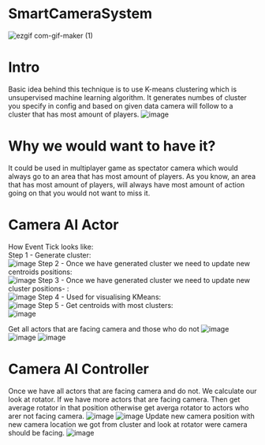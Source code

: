 # SmartCameraSystem
![ezgif com-gif-maker (1)](https://user-images.githubusercontent.com/10357361/214292268-a8a1c4e3-bec3-472a-bdbf-f523417304ea.gif)

# Intro
Basic idea behind this technique is to use  K-means clustering which is unsupervised machine learning algorithm.
It generates  numbes of cluster you specify in config and based  on given data camera will follow to a cluster that has most amount of players.
![image](https://user-images.githubusercontent.com/10357361/214296235-6800bf13-aaf0-4f19-a856-d986c05a288e.png)

# Why we would want to have it?
It could be  used in multiplayer game as spectator camera which would always go to an area that has most amount of players. As you know, an area that has most amount of players, will always have most amount of action going on that you would not want to miss it.


# Camera AI Actor
How Event Tick looks like: <br />
Step 1 - Generate cluster: <br />
![image](https://user-images.githubusercontent.com/10357361/214280513-5271e54a-bea4-4698-9f55-80ffc9411420.png)
Step 2 - Once we have generated cluster we need to update new centroids positions: <br />
![image](https://user-images.githubusercontent.com/10357361/214280548-9581b887-3eec-452f-bd2f-b2d3f7c0792c.png)
Step 3 - Once we have generated cluster we need to update new cluster positions- : <br />
![image](https://user-images.githubusercontent.com/10357361/214280591-62a4d980-a222-4394-ad38-1e27126e6d15.png)
Step 4 - Used for visualising KMeans: <br />
![image](https://user-images.githubusercontent.com/10357361/214280630-e917aceb-e229-447c-97ae-3a44a93b9cd4.png)
Step 5 - Get centroids with most clusters: <br />
![image](https://user-images.githubusercontent.com/10357361/214280666-5a71bbc2-7d87-42e5-b40f-d09c294d46d0.png)

Get all actors that are facing camera and those who do not
![image](https://user-images.githubusercontent.com/10357361/214281550-d2113ba6-f5b6-4aed-9396-04d70b66677d.png)
![image](https://user-images.githubusercontent.com/10357361/214281603-89f02489-6ead-41d2-946c-b3594ed7c3bc.png)
![image](https://user-images.githubusercontent.com/10357361/214281639-137a5d73-279d-429d-8f43-2eff045210d4.png)

# Camera AI Controller
Once we have all actors that are facing camera  and do not. We calculate our look at rotator. If we have more actors that are facing camera.
Then get average rotator in that position otherwise get averga rotator to actors who arer not facing camera.
![image](https://user-images.githubusercontent.com/10357361/214293265-36fa0123-999c-4a1d-baf6-cc76b0c3e6ed.png)
![image](https://user-images.githubusercontent.com/10357361/214293441-2f87f5a9-c7e0-46a4-8c11-b4732baeb201.png)
Update new camera position with new camera location we got from cluster and look at rotator were camera should be facing.
![image](https://user-images.githubusercontent.com/10357361/214293597-1829e7f2-dc56-4aa3-8acf-145e0c474a69.png)










